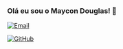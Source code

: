 ### Olá eu sou o Maycon Douglas! 👋

[![Email](https://img.shields.io/badge/Gmail-D14836?style=for-the-badge&logo=gmail&logoColor=white)](https://mayconxrz@gmail.com)

[![GitHub](https://img.shields.io/badge/GitHub-100000?style=for-the-badge&logo=github&logoColor=white)](https://github.com/mayconjzj)
